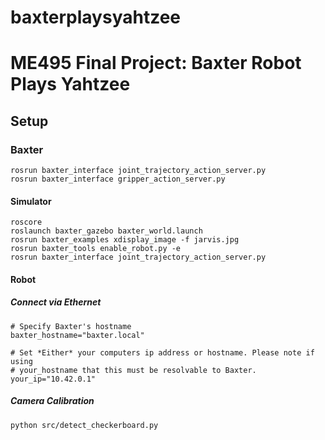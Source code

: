 # baxterplaysyahtzee
# ME495 Final Project: Baxter Robot Plays Yahtzee

## Setup

### Baxter
```
rosrun baxter_interface joint_trajectory_action_server.py
rosrun baxter_interface gripper_action_server.py
```
#### Simulator
```
roscore
roslaunch baxter_gazebo baxter_world.launch
rosrun baxter_examples xdisplay_image -f jarvis.jpg
rosrun baxter_tools enable_robot.py -e
rosrun baxter_interface joint_trajectory_action_server.py 
```

#### Robot
##### Connect via Ethernet
```
# Specify Baxter's hostname
baxter_hostname="baxter.local"

# Set *Either* your computers ip address or hostname. Please note if using
# your_hostname that this must be resolvable to Baxter.
your_ip="10.42.0.1"
```

##### Camera Calibration
```
python src/detect_checkerboard.py
```
